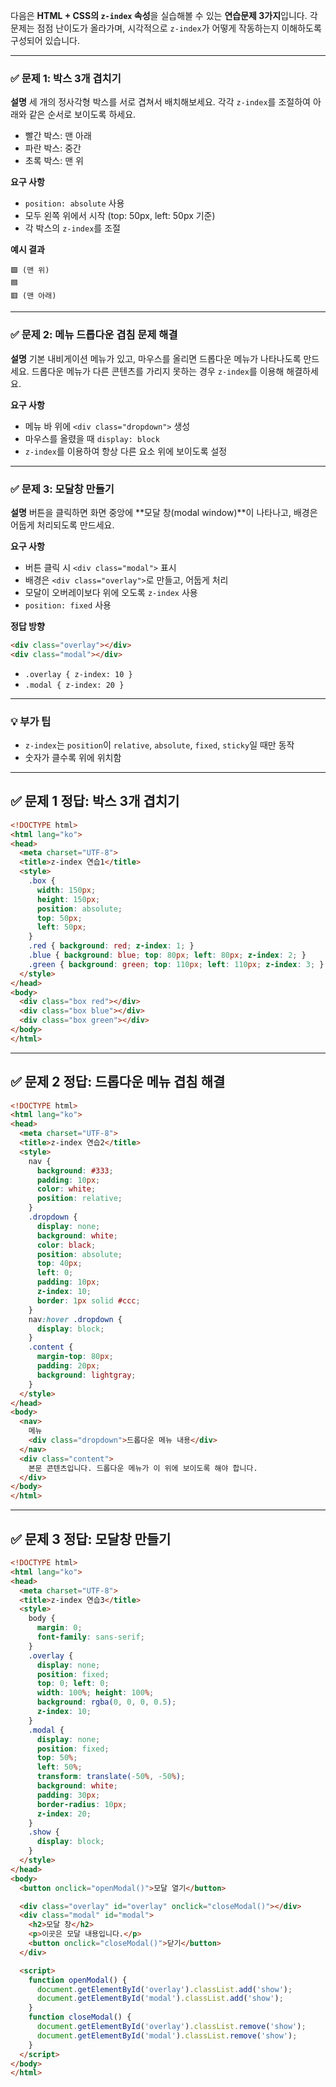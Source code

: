 다음은 **HTML + CSS의 `z-index` 속성**을 실습해볼 수 있는 **연습문제 3가지**입니다. 각 문제는 점점 난이도가 올라가며, 시각적으로 `z-index`가 어떻게 작동하는지 이해하도록 구성되어 있습니다.

---

### ✅ 문제 1: 박스 3개 겹치기

**설명**
세 개의 정사각형 박스를 서로 겹쳐서 배치해보세요.
각각 `z-index`를 조절하여 아래와 같은 순서로 보이도록 하세요.

* 빨간 박스: 맨 아래
* 파란 박스: 중간
* 초록 박스: 맨 위

**요구 사항**

* `position: absolute` 사용
* 모두 왼쪽 위에서 시작 (top: 50px, left: 50px 기준)
* 각 박스의 `z-index`를 조절

**예시 결과**

```plaintext
🟩 (맨 위)
🟦
🟥 (맨 아래)
```

---

### ✅ 문제 2: 메뉴 드롭다운 겹침 문제 해결

**설명**
기본 내비게이션 메뉴가 있고, 마우스를 올리면 드롭다운 메뉴가 나타나도록 만드세요.
드롭다운 메뉴가 다른 콘텐츠를 가리지 못하는 경우 `z-index`를 이용해 해결하세요.

**요구 사항**

* 메뉴 바 위에 `<div class="dropdown">` 생성
* 마우스를 올렸을 때 `display: block`
* `z-index`를 이용하여 항상 다른 요소 위에 보이도록 설정

---

### ✅ 문제 3: 모달창 만들기

**설명**
버튼을 클릭하면 화면 중앙에 \*\*모달 창(modal window)\*\*이 나타나고, 배경은 어둡게 처리되도록 만드세요.

**요구 사항**

* 버튼 클릭 시 `<div class="modal">` 표시
* 배경은 `<div class="overlay">`로 만들고, 어둡게 처리
* 모달이 오버레이보다 위에 오도록 `z-index` 사용
* `position: fixed` 사용

**정답 방향**

```html
<div class="overlay"></div>
<div class="modal"></div>
```

* `.overlay { z-index: 10 }`
* `.modal { z-index: 20 }`

---

### 💡 부가 팁

* `z-index`는 `position`이 `relative`, `absolute`, `fixed`, `sticky`일 때만 동작
* 숫자가 클수록 위에 위치함

---

## ✅ 문제 1 정답: 박스 3개 겹치기

```html
<!DOCTYPE html>
<html lang="ko">
<head>
  <meta charset="UTF-8">
  <title>z-index 연습1</title>
  <style>
    .box {
      width: 150px;
      height: 150px;
      position: absolute;
      top: 50px;
      left: 50px;
    }
    .red { background: red; z-index: 1; }
    .blue { background: blue; top: 80px; left: 80px; z-index: 2; }
    .green { background: green; top: 110px; left: 110px; z-index: 3; }
  </style>
</head>
<body>
  <div class="box red"></div>
  <div class="box blue"></div>
  <div class="box green"></div>
</body>
</html>
```

---

## ✅ 문제 2 정답: 드롭다운 메뉴 겹침 해결

```html
<!DOCTYPE html>
<html lang="ko">
<head>
  <meta charset="UTF-8">
  <title>z-index 연습2</title>
  <style>
    nav {
      background: #333;
      padding: 10px;
      color: white;
      position: relative;
    }
    .dropdown {
      display: none;
      background: white;
      color: black;
      position: absolute;
      top: 40px;
      left: 0;
      padding: 10px;
      z-index: 10;
      border: 1px solid #ccc;
    }
    nav:hover .dropdown {
      display: block;
    }
    .content {
      margin-top: 80px;
      padding: 20px;
      background: lightgray;
    }
  </style>
</head>
<body>
  <nav>
    메뉴
    <div class="dropdown">드롭다운 메뉴 내용</div>
  </nav>
  <div class="content">
    본문 콘텐츠입니다. 드롭다운 메뉴가 이 위에 보이도록 해야 합니다.
  </div>
</body>
</html>
```

---

## ✅ 문제 3 정답: 모달창 만들기

```html
<!DOCTYPE html>
<html lang="ko">
<head>
  <meta charset="UTF-8">
  <title>z-index 연습3</title>
  <style>
    body {
      margin: 0;
      font-family: sans-serif;
    }
    .overlay {
      display: none;
      position: fixed;
      top: 0; left: 0;
      width: 100%; height: 100%;
      background: rgba(0, 0, 0, 0.5);
      z-index: 10;
    }
    .modal {
      display: none;
      position: fixed;
      top: 50%;
      left: 50%;
      transform: translate(-50%, -50%);
      background: white;
      padding: 30px;
      border-radius: 10px;
      z-index: 20;
    }
    .show {
      display: block;
    }
  </style>
</head>
<body>
  <button onclick="openModal()">모달 열기</button>

  <div class="overlay" id="overlay" onclick="closeModal()"></div>
  <div class="modal" id="modal">
    <h2>모달 창</h2>
    <p>이곳은 모달 내용입니다.</p>
    <button onclick="closeModal()">닫기</button>
  </div>

  <script>
    function openModal() {
      document.getElementById('overlay').classList.add('show');
      document.getElementById('modal').classList.add('show');
    }
    function closeModal() {
      document.getElementById('overlay').classList.remove('show');
      document.getElementById('modal').classList.remove('show');
    }
  </script>
</body>
</html>
```


